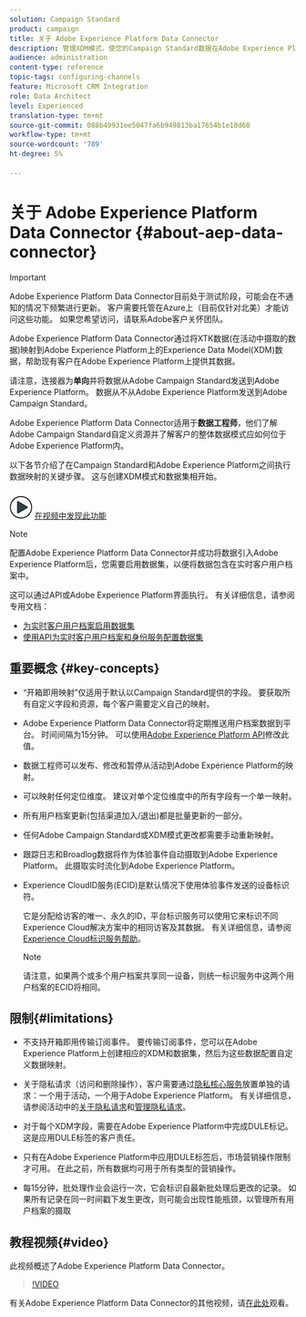 ```yaml
---
solution: Campaign Standard
product: campaign
title: 关于 Adobe Experience Platform Data Connector
description: 管理XDM模式，使您的Campaign Standard数据在Adobe Experience Platform上可用。
audience: administration
content-type: reference
topic-tags: configuring-channels
feature: Microsoft CRM Integration
role: Data Architect
level: Experienced
translation-type: tm+mt
source-git-commit: 088b49931ee5047fa6b949813ba17654b1e10d60
workflow-type: tm+mt
source-wordcount: '789'
ht-degree: 5%

---
```



# 关于 Adobe Experience Platform Data Connector {#about-aep-data-connector}

>[!IMPORTANT]
>
>Adobe Experience Platform Data Connector目前处于测试阶段，可能会在不通知的情况下频繁进行更新。 客户需要托管在Azure上（目前仅针对北美）才能访问这些功能。 如果您希望访问，请联系Adobe客户关怀团队。

Adobe Experience Platform Data Connector通过将XTK数据(在活动中摄取的数据)映射到Adobe Experience Platform上的Experience Data Model(XDM)数据，帮助现有客户在Adobe Experience Platform上提供其数据。

请注意，连接器为&#x200B;**单向**&#x200B;并将数据从Adobe Campaign Standard发送到Adobe Experience Platform。 数据从不从Adobe Experience Platform发送到Adobe Campaign Standard。

Adobe Experience Platform Data Connector适用于&#x200B;**数据工程师**，他们了解Adobe Campaign Standard自定义资源并了解客户的整体数据模式应如何位于Adobe Experience Platform内。

以下各节介绍了在Campaign Standard和Adobe Experience Platform之间执行数据映射的关键步骤。 这与创建XDM模式和数据集相开始。

![](assets/do-not-localize/how-to-video.png) [在视频中发现此功能](#video)

>[!NOTE]
>配置Adobe Experience Platform Data Connector并成功将数据引入Adobe Experience Platform后，您需要启用数据集，以便将数据包含在实时客户用户档案中。
>
>这可以通过API或Adobe Experience Platform界面执行。 有关详细信息，请参阅专用文档：
>
>* [为实时客户用户档案启用数据集](https://docs.adobe.com/content/help/en/experience-platform/rtcdp/datasets/dataset.html)
>* [使用API为实时客户用户档案和身份服务配置数据集](https://docs.adobe.com/content/help/en/experience-platform/catalog/api/getting-started.html)


## 重要概念 {#key-concepts}

* “开箱即用映射”仅适用于默认以Campaign Standard提供的字段。 要获取所有自定义字段和资源，每个客户需要定义自己的映射。

* Adobe Experience Platform Data Connector将定期推送用户档案数据到平台&#x200B;。 时间间隔为15分钟。 可以使用[Adobe Experience Platform API](https://docs.adobe.com/content/help/en/experience-platform/ingestion/home.html)修改此值。

* 数据工程师可以发布、修改和暂停从活动到Adobe Experience Platform的映射。

* 可以映射任何定位维度。 建议对单个定位维度中的所有字段有一个单一映射。

* 所有用户档案更新(包括渠道加入/退出)都是批量更新的一部分。

* 任何Adobe Campaign Standard或XDM模式更改都需要手动重新映射&#x200B;。

* 跟踪日志和Broadlog数据将作为体验事件自动摄取到Adobe Experience Platform。 此摄取实时流化到Adobe Experience Platform。

* Experience CloudID服务(ECID)是默认情况下使用体验事件发送的设备标识符。

   它是分配给访客的唯一、永久的ID，平台标识服务可以使用它来标识不同Experience Cloud解决方案中的相同访客及其数据。 有关详细信息，请参阅[Experience Cloud标识服务帮助](https://docs.adobe.com/content/help/en/id-service/using/home.html)。

   >[!NOTE]
   >
   >请注意，如果两个或多个用户档案共享同一设备，则统一标识服务中这两个用户档案的ECID将相同。

## 限制{#limitations}

* 不支持开箱即用传输订阅事件。 要传输订阅事件，您可以在Adobe Experience Platform上创建相应的XDM和数据集，然后为这些数据配置自定义数据映射。

* 关于隐私请求（访问和删除操作），客户需要通过[隐私核心服务](https://docs.adobe.com/content/help/en/experience-platform/privacy/home.html#how-to-use-privacy-service-to-manage-privacy-job-requests)放置单独的请求：一个用于活动，一个用于Adobe Experience Platform。 有关详细信息，请参阅活动中的[关于隐私请求](https://experienceleague.adobe.com/docs/campaign-standard/using/getting-started/privacy/privacy-requests.html?lang=zh-Hans#getting-started)和[管理隐私请求](https://helpx.adobe.com/cn/campaign/kb/acs-privacy.html#ManagingPrivacyRequests)。

* 对于每个XDM字段，需要在Adobe Experience Platform中完成DULE标记。 这是应用DULE标签的客户责任。

* 只有在Adobe Experience Platform中应用DULE标签后，市场营销操作限制才可用。 在此之前，所有数据均可用于所有类型的营销操作。

* 每15分钟，批处理作业会运行一次，它会标识自最新批处理后更改的记录。 如果所有记录在同一时间戳下发生更改，则可能会出现性能瓶颈，以管理所有用户档案的摄取

## 教程视频{#video}

此视频概述了Adobe Experience Platform Data Connector。

>[!VIDEO](https://video.tv.adobe.com/v/27304?quality=12&captions=eng)

有关Adobe Experience Platform Data Connector的其他视频，请[在此处](https://docs.adobe.com/content/help/zh-Hans/campaign-standard-learn/tutorials/administrating/adobe-experience-platform-data-connector/understanding-the-adobe-experience-platform-data-connector.translate.html)观看。
